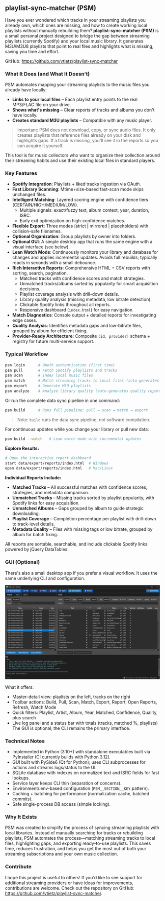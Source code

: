 ## playlist-sync-matcher (PSM)

Have you ever wondered which tracks in your streaming playlists you already own, which ones are missing, and how to create working local playlists without manually rebuilding them? **playlist-sync-matcher (PSM)** is a small personal project designed to bridge the gap between streaming playlists (currently Spotify) and your local music library. It generates M3U/M3U8 playlists that point to real files and highlights what is missing, saving you time and effort.

GitHub: https://github.com/vtietz/playlist-sync-matcher

### What It Does (and What It Doesn't)
PSM automates mapping your streaming playlists to the music files you already have locally:
- **Links to your local files** – Each playlist entry points to the real MP3/FLAC file on your drive.
- **Shows what's missing** – Clear reports of tracks and albums you don't have locally.
- **Creates standard M3U playlists** – Compatible with any music player.

> Important: PSM does not download, copy, or sync audio files. It only creates playlists that reference files already on your disk and highlights gaps. If a track is missing, you'll see it in the reports so you can acquire it yourself.

This tool is for music collectors who want to organize their collection around their streaming habits and use their existing local files in standard players.

### Key Features
- **Spotify Integration**: Playlists + liked tracks ingestion via OAuth.
- **Fast Library Scanning**: Mtime+size-based fast-scan mode skips unchanged files.
- **Intelligent Matching**: Layered scoring engine with confidence tiers (CERTAIN/HIGH/MEDIUM/LOW).
  - Multiple signals: exact/fuzzy text, album context, year, duration, ISRC.
  - Early exit optimization on high-confidence matches.
- **Flexible Export**: Three modes (strict | mirrored | placeholders) with collision-safe filenames.
- **Optional Organization**: Group playlists by owner into folders.
- **Optional GUI**: A simple desktop app that runs the same engine with a visual interface (see below).
- **Lean Watch Mode**: Continuously monitors your library and database for changes and applies incremental updates. Avoids full rebuilds; typically reacts in seconds with a small debounce.
- **Rich Interactive Reports**: Comprehensive HTML + CSV reports with sorting, search, pagination.
  - Matched tracks with confidence scores and match strategies.
  - Unmatched tracks/albums sorted by popularity for smart acquisition decisions.
  - Playlist coverage analysis with drill-down details.
  - Library quality analysis (missing metadata, low bitrate detection).
  - Clickable Spotify links throughout all reports.
  - Responsive dashboard (`index.html`) for easy navigation.
- **Match Diagnostics**: Console output + detailed reports for investigating edge cases.
- **Quality Analysis**: Identifies metadata gaps and low-bitrate files, grouped by album for efficient fixing.
- **Provider-Ready Architecture**: Composite `(id, provider)` schema + registry for future multi-service support.

### Typical Workflow
```bash
psm login      # OAuth authentication (first time)
psm pull       # Fetch Spotify playlists and tracks
psm scan       # Index local music files
psm match      # Match streaming tracks to local files (auto-generates reports)
psm export     # Generate M3U playlists
psm analyze    # Analyze library quality (auto-generates quality reports)
```
Or run the complete data sync pipeline in one command:
```bash
psm build      # Runs full pipeline: pull → scan → match → export
```
> Note: `build` runs the data sync pipeline, not software compilation.

For continuous updates while you change your library or pull new data:
```bash
psm build --watch   # Lean watch mode with incremental updates
```

**Explore Results:**
```bash
# Open the interactive report dashboard
start data/export/reports/index.html  # Windows
open data/export/reports/index.html   # Mac/Linux
```

**Individual Reports Include:**
- **Matched Tracks** – All successful matches with confidence scores, strategies, and metadata comparison.
- **Unmatched Tracks** – Missing tracks sorted by playlist popularity, with Spotify links for easy acquisition.
- **Unmatched Albums** – Gaps grouped by album to guide strategic downloading.
- **Playlist Coverage** – Completion percentage per playlist with drill-down to track-level details.
- **Metadata Quality** – Files with missing tags or low bitrate, grouped by album for batch fixing.

All reports are sortable, searchable, and include clickable Spotify links powered by jQuery DataTables.

### GUI (Optional)

There's also a small desktop app if you prefer a visual workflow. It uses the same underlying CLI and configuration.

![GUI](screenshots/gui.png)

What it offers:
- Master–detail view: playlists on the left, tracks on the right
- Toolbar actions: Build, Pull, Scan, Match, Export, Report, Open Reports, Refresh, Watch Mode
- Quick filters: Playlist, Artist, Album, Year, Matched, Confidence, Quality, plus search
- Live log panel and a status bar with totals (tracks, matched %, playlists)
The GUI is optional; the CLI remains the primary interface.
### Technical Notes
- Implemented in Python (3.10+) with standalone executables built via PyInstaller (CI currently builds with Python 3.12).
- GUI built with PySide6 (Qt for Python); uses CLI subprocesses for actions and streams logs/status to the UI.
- SQLite database with indexes on normalized text and ISRC fields for fast lookups.
- Service layer keeps CLI thin (separation of concerns).
- Environment/.env-based configuration (`PSM__SECTION__KEY` pattern).
- Caching + batching for performance (normalization cache, batched commits).
- Safe single-process DB access (simple locking).

### Why It Exists
PSM was created to simplify the process of syncing streaming playlists with local libraries. Instead of manually searching for tracks or rebuilding playlists, PSM automates the process—matching streaming tracks to local files, highlighting gaps, and exporting ready-to-use playlists. This saves time, reduces frustration, and helps you get the most out of both your streaming subscriptions and your own music collection.

### Contribute
I hope this project is useful to others! If you'd like to see support for additional streaming providers or have ideas for improvements, contributions are welcome. Check out the repository on GitHub: https://github.com/vtietz/playlist-sync-matcher.